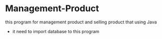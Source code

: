 # Management-Product
this program for management product and selling product that using Java 
- it need to import database to this program

